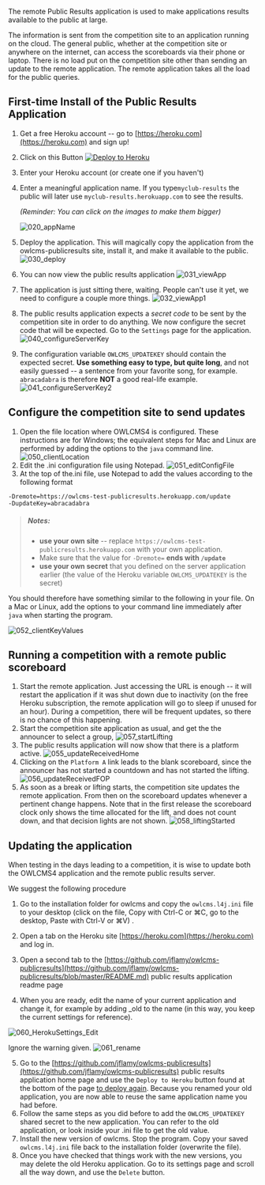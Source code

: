 
The remote Public Results application is used to make applications results available to the public at large.

The information is sent from the competition site to an application running on the cloud.  The general public, whether at the competition site or anywhere on the internet, can access the scoreboards via their phone or laptop.  There is no load put on the competition site other than sending an update to the remote application.  The remote application takes all the load for the public queries.

## First-time Install of the Public Results Application

1. Get a free Heroku account -- go to [https://heroku.com](https://heroku.com) and sign up!

2. Click on this Button [![Deploy to Heroku](https://www.herokucdn.com/deploy/button.png)](https://heroku.com/deploy?template=https://github.com/jflamy/owlcms-publicresults)

3. Enter your Heroku account (or create one if you haven't)

4. Enter a meaningful application name.  If you type`myclub-results` the public will later use `myclub-results.herokuapp.com`  to see the results.

    *(Reminder: You can click on the images to make them bigger)*

    ![020_appName](img/PublicResults/020_appName.png)

5. Deploy the application. This will magically copy the application from the owlcms-publicresults site, install it, and make it available to the public.
    ![030_deploy](img/PublicResults/030_deploy.png)

6. You can now view the public results application
    ![031_viewApp](img/PublicResults/031_viewApp.png)

7. The application is just sitting there, waiting. People can't use it yet, we need to configure a couple more things.
    ![032_viewApp1](img/PublicResults/032_viewApp1.png)

8. The public results application expects a *secret code* to be sent by the competition site in order to do anything.   We now configure the secret code that will be expected.  Go to the `Settings` page for the application.
    ![040_configureServerKey](img/PublicResults/040_configureServerKey.png)

9. The  configuration variable `OWLCMS_UPDATEKEY` should contain the expected secret.  **Use something easy to type, but quite long**, and not easily guessed -- a sentence from your favorite song, for example.  `abracadabra` is therefore **NOT** a good real-life example.
    ![041_configureServerKey2](img/PublicResults/041_configureServerKey2.png)

## Configure the competition site to send updates

1. Open the file location where OWLCMS4 is configured.  These instructions are for Windows; the equivalent steps for Mac and Linux are performed by adding the options to the `java` command line.
![050_clientLocation](img/PublicResults/050_clientLocation.png)
1. Edit the .ini configuration file using Notepad.
![051_editConfigFile](img/PublicResults/051_editConfigFile.png)
1. At the top of the.ini  file, use Notepad to add the values according to the following format
``` 
-Dremote=https://owlcms-test-publicresults.herokuapp.com/update
-DupdateKey=abracadabra
```
> ##### Notes:
>
> - **use your own site** -- replace `https://owlcms-test-publicresults.herokuapp.com` with your own application.
> - Make sure that the value for `-Dremote=` **ends with `/update`** 
> - **use your own secret** that you defined on the server application earlier (the value of the Heroku variable `OWLCMS_UPDATEKEY` is the secret)

You should therefore have something similar to the following in your file.  On a Mac or Linux, add the options to your command line immediately after `java` when starting the program.

![052_clientKeyValues](img/PublicResults/052_clientKeyValues.png)
## Running a competition with a remote public scoreboard

1. Start the remote application.  Just accessing the URL is enough -- it will restart the application if it was shut down due to inactivity (on the free Heroku subscription, the remote application will go to sleep if unused for an hour).  During a competition, there will be frequent updates, so there is no chance of this happening. 
2. Start the competition site application as usual, and get the the announcer to select a group,
   ![057_startLifting](img/PublicResults/057_startLifting.png)
1. The public results application will now show that there is a platform active.
![055_updateReceivedHome](img/PublicResults/055_updateReceivedHome.png)
1. Clicking on the `Platform A` link leads to the blank scoreboard, since the announcer has not started a countdown and has not started the lifting. 
![056_updateReceivedFOP](img/PublicResults/056_updateReceivedFOP.png)
1. As soon as a break or lifting starts, the competition site updates the remote application.  From then on the scoreboard updates whenever a pertinent change happens.  Note that in the first release the scoreboard clock only shows the time allocated for the lift, and does not count down, and that decision lights are not shown.
![058_liftingStarted](img/PublicResults/058_liftingStarted.png)
## Updating the application
When testing in the days leading to a competition, it is wise to update both the OWLCMS4 application and the remote public results server.

We suggest the following procedure

1. Go to the installation folder for owlcms and copy the `owlcms.l4j.ini` file to your desktop (click on the file, Copy with Ctrl-C or ⌘C, go to the desktop, Paste with Ctrl-V or ⌘V) .

2. Open a tab on the Heroku site  [https://heroku.com](https://heroku.com) and log in.

3. Open a second tab to the [https://github.com/jflamy/owlcms-publicresults](https://github.com/jflamy/owlcms-publicresults/blob/master/README.md) public results application readme page

4. When you are ready, edit the name of your current application and change it, for example by adding _old to the name (in this way, you keep the current settings for reference).

![060_HerokuSettings_Edit](img/PublicResults/060_HerokuSettings_Edit.png)

 

 Ignore the warning given.
![061_rename](img/PublicResults/061_rename.png)

5. Go to the  [https://github.com/jflamy/owlcms-publicresults](https://github.com/jflamy/owlcms-publicresults) public results application home page and use the `Deploy to Heroku` button found at the bottom of the page <u>to deploy again</u>.   Because you renamed your old application, you are now able to reuse the same application name you had before.
6. Follow the same steps as you did before to add the `OWLCMS_UPDATEKEY` shared secret to the new application.  You can refer to the old application, or look inside your .ini file to get the old value.
7. Install the new version of owlcms.  Stop the program. Copy your saved `owlcms.l4j.ini` file back to the installation folder (overwrite the file).
8. Once you have checked that things work with the new versions, you may delete the old Heroku application.  Go to its settings page and scroll all the way down, and use the `Delete` button.